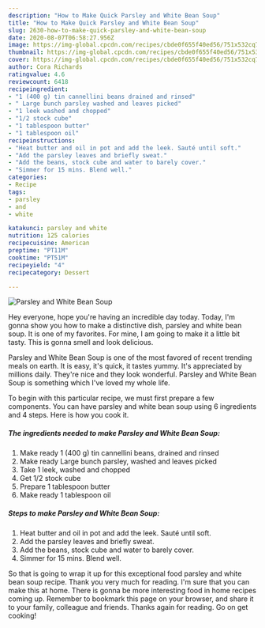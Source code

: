 ```yaml
---
description: "How to Make Quick Parsley and White Bean Soup"
title: "How to Make Quick Parsley and White Bean Soup"
slug: 2630-how-to-make-quick-parsley-and-white-bean-soup
date: 2020-08-07T06:58:27.956Z
image: https://img-global.cpcdn.com/recipes/cbde0f655f40ed56/751x532cq70/parsley-and-white-bean-soup-recipe-main-photo.jpg
thumbnail: https://img-global.cpcdn.com/recipes/cbde0f655f40ed56/751x532cq70/parsley-and-white-bean-soup-recipe-main-photo.jpg
cover: https://img-global.cpcdn.com/recipes/cbde0f655f40ed56/751x532cq70/parsley-and-white-bean-soup-recipe-main-photo.jpg
author: Cora Richards
ratingvalue: 4.6
reviewcount: 6418
recipeingredient:
- "1 (400 g) tin cannellini beans drained and rinsed"
- " Large bunch parsley washed and leaves picked"
- "1 leek washed and chopped"
- "1/2 stock cube"
- "1 tablespoon butter"
- "1 tablespoon oil"
recipeinstructions:
- "Heat butter and oil in pot and add the leek. Sauté until soft."
- "Add the parsley leaves and briefly sweat."
- "Add the beans, stock cube and water to barely cover."
- "Simmer for 15 mins. Blend well."
categories:
- Recipe
tags:
- parsley
- and
- white

katakunci: parsley and white 
nutrition: 125 calories
recipecuisine: American
preptime: "PT11M"
cooktime: "PT51M"
recipeyield: "4"
recipecategory: Dessert

---
```



![Parsley and White Bean Soup](https://img-global.cpcdn.com/recipes/cbde0f655f40ed56/751x532cq70/parsley-and-white-bean-soup-recipe-main-photo.jpg)

Hey everyone, hope you're having an incredible day today. Today, I'm gonna show you how to make a distinctive dish, parsley and white bean soup. It is one of my favorites. For mine, I am going to make it a little bit tasty. This is gonna smell and look delicious.



Parsley and White Bean Soup is one of the most favored of recent trending meals on earth. It is easy, it's quick, it tastes yummy. It's appreciated by millions daily. They're nice and they look wonderful. Parsley and White Bean Soup is something which I've loved my whole life.


To begin with this particular recipe, we must first prepare a few components. You can have parsley and white bean soup using 6 ingredients and 4 steps. Here is how you cook it.

<!--inarticleads1-->

##### The ingredients needed to make Parsley and White Bean Soup:

1. Make ready 1 (400 g) tin cannellini beans, drained and rinsed
1. Make ready  Large bunch parsley, washed and leaves picked
1. Take 1 leek, washed and chopped
1. Get 1/2 stock cube
1. Prepare 1 tablespoon butter
1. Make ready 1 tablespoon oil




<!--inarticleads2-->

##### Steps to make Parsley and White Bean Soup:

1. Heat butter and oil in pot and add the leek. Sauté until soft.
1. Add the parsley leaves and briefly sweat.
1. Add the beans, stock cube and water to barely cover.
1. Simmer for 15 mins. Blend well.




So that is going to wrap it up for this exceptional food parsley and white bean soup recipe. Thank you very much for reading. I'm sure that you can make this at home. There is gonna be more interesting food in home recipes coming up. Remember to bookmark this page on your browser, and share it to your family, colleague and friends. Thanks again for reading. Go on get cooking!

